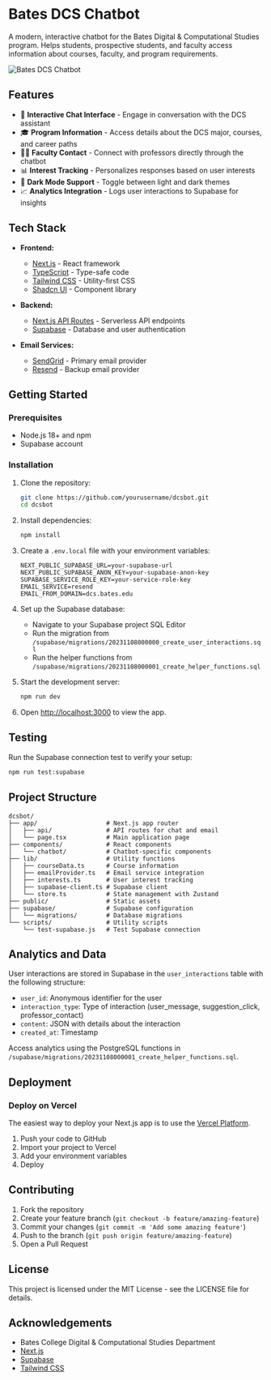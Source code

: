 # Bates DCS Chatbot

A modern, interactive chatbot for the Bates Digital & Computational Studies program. Helps students, prospective students, and faculty access information about courses, faculty, and program requirements.

![Bates DCS Chatbot](https://example.com/screenshot.png)

## Features

- 💬 **Interactive Chat Interface** - Engage in conversation with the DCS assistant
- 🎓 **Program Information** - Access details about the DCS major, courses, and career paths
- 👨‍🏫 **Faculty Contact** - Connect with professors directly through the chatbot
- 📊 **Interest Tracking** - Personalizes responses based on user interests
- 🌙 **Dark Mode Support** - Toggle between light and dark themes
- 📈 **Analytics Integration** - Logs user interactions to Supabase for insights

## Tech Stack

- **Frontend:**

  - [Next.js](https://nextjs.org/) - React framework
  - [TypeScript](https://www.typescriptlang.org/) - Type-safe code
  - [Tailwind CSS](https://tailwindcss.com/) - Utility-first CSS
  - [Shadcn UI](https://ui.shadcn.com/) - Component library

- **Backend:**

  - [Next.js API Routes](https://nextjs.org/docs/api-routes/introduction) - Serverless API endpoints
  - [Supabase](https://supabase.com/) - Database and user authentication

- **Email Services:**
  - [SendGrid](https://sendgrid.com/) - Primary email provider
  - [Resend](https://resend.io/) - Backup email provider

## Getting Started

### Prerequisites

- Node.js 18+ and npm
- Supabase account

### Installation

1. Clone the repository:

   ```bash
   git clone https://github.com/yourusername/dcsbot.git
   cd dcsbot
   ```

2. Install dependencies:

   ```bash
   npm install
   ```

3. Create a `.env.local` file with your environment variables:

   ```
   NEXT_PUBLIC_SUPABASE_URL=your-supabase-url
   NEXT_PUBLIC_SUPABASE_ANON_KEY=your-supabase-anon-key
   SUPABASE_SERVICE_ROLE_KEY=your-service-role-key
   EMAIL_SERVICE=resend
   EMAIL_FROM_DOMAIN=dcs.bates.edu
   ```

4. Set up the Supabase database:

   - Navigate to your Supabase project SQL Editor
   - Run the migration from `/supabase/migrations/20231108000000_create_user_interactions.sql`
   - Run the helper functions from `/supabase/migrations/20231108000001_create_helper_functions.sql`

5. Start the development server:

   ```bash
   npm run dev
   ```

6. Open [http://localhost:3000](http://localhost:3000) to view the app.

## Testing

Run the Supabase connection test to verify your setup:

```bash
npm run test:supabase
```

## Project Structure

```
dcsbot/
├── app/                   # Next.js app router
│   ├── api/               # API routes for chat and email
│   └── page.tsx           # Main application page
├── components/            # React components
│   └── chatbot/           # Chatbot-specific components
├── lib/                   # Utility functions
│   ├── courseData.ts      # Course information
│   ├── emailProvider.ts   # Email service integration
│   ├── interests.ts       # User interest tracking
│   ├── supabase-client.ts # Supabase client
│   └── store.ts           # State management with Zustand
├── public/                # Static assets
├── supabase/              # Supabase configuration
│   └── migrations/        # Database migrations
└── scripts/               # Utility scripts
    └── test-supabase.js   # Test Supabase connection
```

## Analytics and Data

User interactions are stored in Supabase in the `user_interactions` table with the following structure:

- `user_id`: Anonymous identifier for the user
- `interaction_type`: Type of interaction (user_message, suggestion_click, professor_contact)
- `content`: JSON with details about the interaction
- `created_at`: Timestamp

Access analytics using the PostgreSQL functions in `/supabase/migrations/20231108000001_create_helper_functions.sql`.

## Deployment

### Deploy on Vercel

The easiest way to deploy your Next.js app is to use the [Vercel Platform](https://vercel.com/new).

1. Push your code to GitHub
2. Import your project to Vercel
3. Add your environment variables
4. Deploy

## Contributing

1. Fork the repository
2. Create your feature branch (`git checkout -b feature/amazing-feature`)
3. Commit your changes (`git commit -m 'Add some amazing feature'`)
4. Push to the branch (`git push origin feature/amazing-feature`)
5. Open a Pull Request

## License

This project is licensed under the MIT License - see the LICENSE file for details.

## Acknowledgements

- Bates College Digital & Computational Studies Department
- [Next.js](https://nextjs.org/)
- [Supabase](https://supabase.com/)
- [Tailwind CSS](https://tailwindcss.com/)
